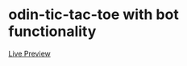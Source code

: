 # odin-tic-tac-toe with bot functionality

[Live Preview](https://odin-proj.github.io/odin-tic-tac-toe/)
